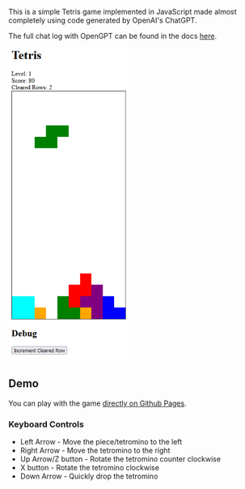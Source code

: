 This is a simple Tetris game implemented in JavaScript made almost completely using code generated by OpenAI's ChatGPT. 

The full chat log with OpenGPT can be found in the docs [here](https://aadnk.github.io/TetrisChatGPT/docs/tetris-chatgpt-session.htm).

[<img src="docs/images/screenshot.png"  width="239" height="620">](https://aadnk.github.io/TetrisChatGPT)

## Demo

You can play with the game [directly on Github Pages](https://aadnk.github.io/TetrisChatGPT).

### Keyboard Controls

* Left Arrow - Move the piece/tetromino to the left
* Right Arrow - Move the tetromino to the right
* Up Arrow/Z button - Rotate the tetromino counter clockwise
* X button - Rotate the tetromino clockwise
* Down Arrow - Quickly drop the tetromino